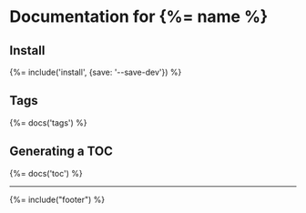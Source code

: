 # Documentation for {%= name %}

## Install
{%= include('install', {save: '--save-dev'}) %}

## Tags
{%= docs('tags') %}

## Generating a TOC
{%= docs('toc') %}

***

{%= include("footer") %}